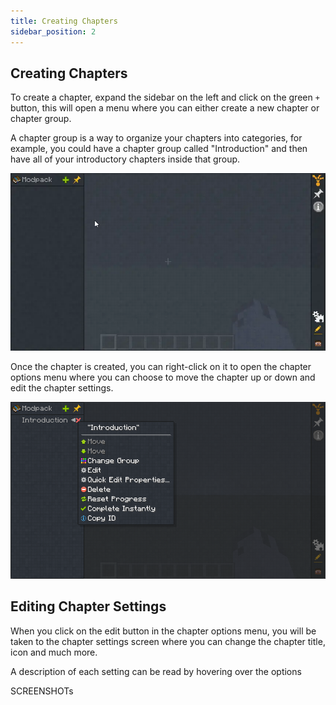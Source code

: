 ```yaml
---
title: Creating Chapters
sidebar_position: 2
---
```


## Creating Chapters

To create a chapter, expand the sidebar on the left and click on the green `+` button, this will open a menu where you can either create a new chapter or chapter group.

A chapter group is a way to organize your chapters into categories, for example, you could have a chapter group called "Introduction" and then have all of your introductory chapters inside that group.

![Creating a chapter](../../../_assets/images/quests/creating-a-chapter.webp)

Once the chapter is created, you can right-click on it to open the chapter options menu where you can choose to move the chapter up or down and edit the chapter settings.

![Chapter options menu](../../../_assets/images/quests/chapter-rightclick.png)

## Editing Chapter Settings

When you click on the edit button in the chapter options menu, you will be taken to the chapter settings screen where you can change the chapter title, icon and much more.

A description of each setting can be read by hovering over the options

SCREENSHOTs





